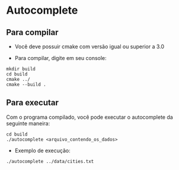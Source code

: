 # Autocomplete

## Para compilar

- Você deve possuir cmake com versão igual ou superior a 3.0

- Para compilar, digite em seu console:

```
mkdir build
cd build
cmake ../
cmake --build .
```

## Para executar

Com o programa compilado, você pode executar o autocomplete da seguinte maneira:
 
```
cd build
./autocomplete <arquivo_contendo_os_dados>
```

- Exemplo de execução:

```
./autocomplete ../data/cities.txt
```
